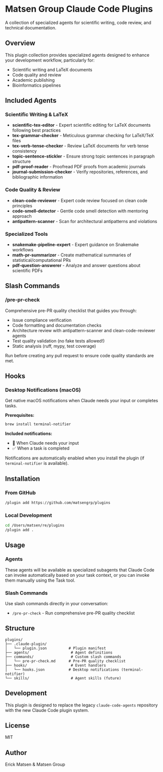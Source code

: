 # Matsen Group Claude Code Plugins

A collection of specialized agents for scientific writing, code review, and technical documentation.

## Overview

This plugin collection provides specialized agents designed to enhance your development workflow, particularly for:
- Scientific writing and LaTeX documents
- Code quality and review
- Academic publishing
- Bioinformatics pipelines

## Included Agents

### Scientific Writing & LaTeX
- **scientific-tex-editor** - Expert scientific editing for LaTeX documents following best practices
- **tex-grammar-checker** - Meticulous grammar checking for LaTeX/TeX files
- **tex-verb-tense-checker** - Review LaTeX documents for verb tense consistency
- **topic-sentence-stickler** - Ensure strong topic sentences in paragraph structure
- **pdf-proof-reader** - Proofread PDF proofs from academic journals
- **journal-submission-checker** - Verify repositories, references, and bibliographic information

### Code Quality & Review
- **clean-code-reviewer** - Expert code review focused on clean code principles
- **code-smell-detector** - Gentle code smell detection with mentoring approach
- **antipattern-scanner** - Scan for architectural antipatterns and violations

### Specialized Tools
- **snakemake-pipeline-expert** - Expert guidance on Snakemake workflows
- **math-pr-summarizer** - Create mathematical summaries of statistical/computational PRs
- **pdf-question-answerer** - Analyze and answer questions about scientific PDFs

## Slash Commands

### /pre-pr-check
Comprehensive pre-PR quality checklist that guides you through:
- Issue compliance verification
- Code formatting and documentation checks
- Architecture review with antipattern-scanner and clean-code-reviewer agents
- Test quality validation (no fake tests allowed!)
- Static analysis (ruff, mypy, test coverage)

Run before creating any pull request to ensure code quality standards are met.

## Hooks

### Desktop Notifications (macOS)
Get native macOS notifications when Claude needs your input or completes tasks.

**Prerequisites:**
```bash
brew install terminal-notifier
```

**Included notifications:**
- 🔔 When Claude needs your input
- ✅ When a task is completed

Notifications are automatically enabled when you install the plugin (if `terminal-notifier` is available).

## Installation

### From GitHub
```bash
/plugin add https://github.com/matsengrp/plugins
```

### Local Development
```bash
cd /Users/matsen/re/plugins
/plugin add .
```

## Usage

### Agents
These agents will be available as specialized subagents that Claude Code can invoke automatically based on your task context, or you can invoke them manually using the Task tool.

### Slash Commands
Use slash commands directly in your conversation:
- `/pre-pr-check` - Run comprehensive pre-PR quality checklist

## Structure

```
plugins/
├── .claude-plugin/
│   └── plugin.json          # Plugin manifest
├── agents/                   # Agent definitions
├── commands/                 # Custom slash commands
│   └── pre-pr-check.md      # Pre-PR quality checklist
├── hooks/                    # Event handlers
│   └── hooks.json           # Desktop notifications (terminal-notifier)
└── skills/                   # Agent skills (future)
```

## Development

This plugin is designed to replace the legacy `claude-code-agents` repository with the new Claude Code plugin system.

## License

MIT

## Author

Erick Matsen & Matsen Group
